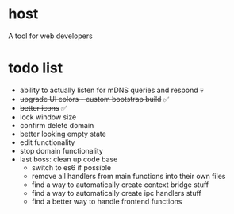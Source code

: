 # host

A tool for web developers

# todo list

-   ability to actually listen for mDNS queries and respond 💀
-   ~~upgrade UI colors - custom bootstrap build~~ ✅
-   ~~better icons~~ ✅
-   lock window size
-   confirm delete domain
-   better looking empty state
-   edit functionality
-   stop domain functionality
-   last boss: clean up code base
    -   switch to es6 if possible
    -   remove all handlers from main functions into their own files
    -   find a way to automatically create context bridge stuff
    -   find a way to automatically create ipc handlers stuff
    -   find a better way to handle frontend functions
